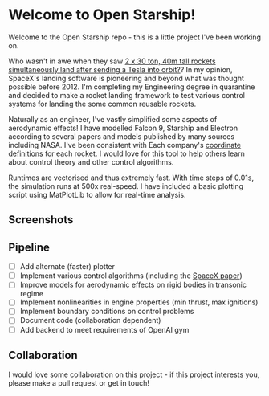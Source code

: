 # Welcome to Open Starship!

Welcome to the Open Starship repo - this is a little project I've been working on.

Who wasn't in awe when they saw [2 x 30 ton, 40m tall rockets simultaneously land after sending a Tesla into orbit?](https://youtu.be/wbSwFU6tY1c?t=1738)? In my opinion, SpaceX's landing software is pioneering and beyond what was thought possible before 2012. I'm completing my Engineering degree in quarantine and decided to make a rocket landing framework to test various control systems for landing the some common reusable rockets.

Naturally as an engineer, I've vastly simplified some aspects of aerodynamic effects! I have modelled Falcon 9, Starship and Electron according to several papers and models published by many sources including NASA. I've been consistent with Each company's [coordinate definitions](https://twitter.com/fael097/status/1239777250339364866/photo/1) for each rocket. I would love for this tool to help others learn about control theory and other control algorithms.

Runtimes are vectorised and thus extremely fast. With time steps of 0.01s, the simulation runs at 500x real-speed. I have included a basic plotting script using MatPlotLib to allow for real-time analysis.

## Screenshots


## Pipeline

- [ ] Add alternate (faster) plotter
- [ ] Implement various control algorithms (including the [SpaceX paper](https://ieeexplore.ieee.org/document/6428631))
- [ ] Improve models for aerodynamic effects on rigid bodies in transonic regime
- [ ] Implement nonlinearities in engine properties (min thrust, max ignitions)
- [ ] Implement boundary conditions on control problems
- [ ] Document code (collaboration dependent)
- [ ] Add backend to meet requirements of OpenAI gym

## Collaboration

I would love some collaboration on this project - if this project interests you, please make a pull request or get in touch!
